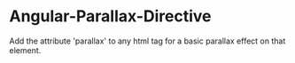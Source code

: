 Angular-Parallax-Directive
==========================

Add the attribute 'parallax' to any html tag for a basic parallax effect on that element.
